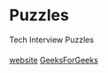# Puzzles
Tech Interview Puzzles
####
[website](http://www.mytechinterviews.com)
[    GeeksForGeeks](https://www.geeksforgeeks.org/puzzles/)
